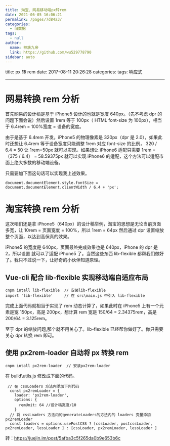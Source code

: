 ```yaml
---
title: 淘宝、网易移动端px转rem
date: 2021-06-05 16:06:21
permalink: /pages/7d84a3/
categories: 
  - 旧数据
tags: 
  - null
author: 
  name: 神族九帝
  link: https://github.com/wu529778790
sidebar: auto
---
```

title: px 转 rem
date: 2017-08-11 20:26:28
categories:
tags: 响应式

---

# 网易转换 rem 分析

首先网易的设计稿是基于 iPhone5 设计的也就是宽度 640px。（先不考虑 dpr 的问题下面会说）然后设置 1rem 等于 100px（ HTML font-size 为 100px），相当于 6.4rem = 100%宽度 = 设备的宽度。

由于是基于 6.4rem 开发。iPhone5 的物理像素是 320px（dpr 是 2.0），如果此时还想让 6.4rem 等于设备宽度只能调整 1rem 对应 font-size 的比例， 320 / 6.4 = 50 让 1rem=50px 就可以实现。如果想让 iPhone6 适配只需要 1rem = （375 / 6.4） = 58.59375px 就可以实现 iPhone6 的适配，这个方法可以适配市面上绝大多数的移动端设备。

只需要加下面这句话可以实现我上述效果。

```
document.documentElement.style.fontSize = document.documentElement.clientWidth / 6.4 + 'px';
```

# 淘宝转换 rem 分析

这次咱们还是拿 iPhone5（640px）的设计稿举例，淘宝的思想是无论当前页面多宽，让 10rem = 页面宽度 = 100%，所以 1rem = 64px 然后通过 dpr 设置缩放整个页面，以达到高保真的效果。

iPhone5 的宽度是 640px，页面最终完成效果也是 640px，iPhone 的 dpr 是 2，所以设置 <meta name="viewport" content="initial-scale=0.5, maximum-scale=0.5, minimum-scale=0.5, user-scalable=no"> 就可以了适配 iPhone5 了。当然这些东西 lib-flexible 都帮我们做好了。我只不过说一下，让好奇的小伙伴知道原理。

## Vue-cli 配合 lib-flexible 实现移动端自适应布局

```
cnpm intall lib-flexible  // 安装lib-flexible
import 'lib-flexible'     // 在 src\main.js 中引入 lib-flexible
```

完成上面代码就相当于实现了 rem 动态计算了，如果此时在 iPhone5 上有一个元素是宽 150px，高是 200px，想计算 rem 宽是 150/64 = 2.34375rem，高是 200/64 = 3.125rem。

至于 dpr 的缩放问题,那个就不用关心了。lib-flexible 已经帮你做好了。你只需要关心 dpr 转换 rem 即可。

## 使用 px2rem-loader 自动将 px 转换 rem

```
cnpm intall px2rem-loader  // 安装px2rem-loader
```

在 build\utils.js 修改成下面的代码。

```
 // 在 cssLoaders 方法内添加下列代码
  const px2remLoader = {
    loader: 'px2rem-loader',
    options: {
      remUnit: 64 //设计稿宽度/10
    }
  // 将 cssLoaders 方法内的generateLoaders的方法内的 loaders 变量添加 px2remLoader
  const loaders = options.usePostCSS ? [cssLoader, postcssLoader, px2remLoader, lessLoader ] : [cssLoader, px2remLoader, lessLoader ]
```

转：https://juejin.im/post/5afba3c5f265da0b9e653b6c
